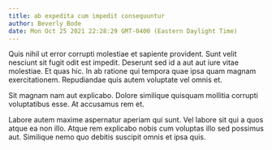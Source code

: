 ```yaml
---
title: ab expedita cum impedit consequuntur
author: Beverly Bode
date: Mon Oct 25 2021 22:28:29 GMT-0400 (Eastern Daylight Time)
---
```

Quis nihil ut error corrupti molestiae et sapiente provident. Sunt velit nesciunt sit fugit odit est impedit. Deserunt sed id a aut aut iure vitae molestiae. Et quas hic. In ab ratione qui tempora quae ipsa quam magnam exercitationem. Repudiandae quis autem voluptate vel omnis et.

 Sit magnam nam aut explicabo. Dolore similique quisquam mollitia corrupti voluptatibus esse. At accusamus rem et.

 Labore autem maxime aspernatur aperiam qui sunt. Vel labore sit qui a quos atque ea non illo. Atque rem explicabo nobis cum voluptas illo sed possimus aut. Similique nemo quo debitis suscipit omnis et ipsa quis.